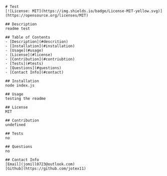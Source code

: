 

    # Test
    [![License: MIT](https://img.shields.io/badge/License-MIT-yellow.svg)](https://opensource.org/licenses/MIT)

    ## Description
    readme test
    
    ## Table of Contents
    - [Description](#descrition)
    - [Installation](#installation)
    - [Usage](#usage)
    - [License](#license)
    - [Contribution](#contriubtion)
    - [Tests](#tests)
    - [Questions](#questions)
    - [Contact Info](#contact)
    
    ## Installation
    node index.js
    
    ## Usage
    testing the readme 
    
    ## License
    MIT
    
    ## Contribution
    undefined
    
    ## Tests
    no
    
    ## Questions
    no
    
    ## Contact Info
    [Email](jomill0723@outlook.com)
    [Github](https://github.com/jotex11)
    